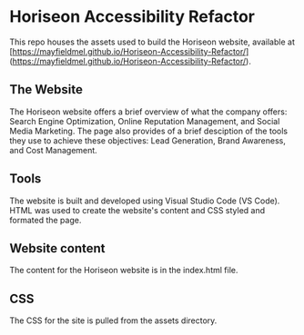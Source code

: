 # Horiseon Accessibility Refactor

This repo houses the assets used to build the Horiseon website, available at [https://mayfieldmel.github.io/Horiseon-Accessibility-Refactor/] (https://mayfieldmel.github.io/Horiseon-Accessibility-Refactor/). 

## The Website

The Horiseon website offers a brief overview of what the company offers: Search Engine Optimization, Online Reputation Management, and Social Media Marketing. The page also provides of a brief desciption of the tools they use to achieve these objectives: Lead Generation, Brand Awareness, and Cost Management. 

## Tools

The website is built and developed using Visual Studio Code (VS Code). HTML was used to create the website's content and CSS styled and formated the page.

## Website content

The content for the Horiseon website is in the index.html file.

## CSS

The CSS for the site is pulled from the assets directory. 


